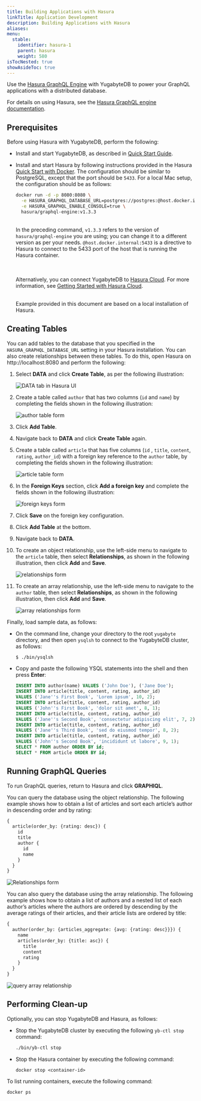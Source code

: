 ```yaml
---
title: Building Applications with Hasura
linkTitle: Application Development
description: Building Applications with Hasura
aliases:
menu:
  stable:
    identifier: hasura-1
    parent: hasura
    weight: 580
isTocNested: true
showAsideToc: true
---
```


Use the [Hasura GraphQL Engine](https://hasura.io) with YugabyteDB to power your GraphQL applications with a distributed  database.

For details on using Hasura, see the [Hasura GraphQL engine documentation](https://docs.hasura.io).

## Prerequisites

Before using Hasura with YugabyteDB, perform the following:

- Install and start YugabyteDB, as described in [Quick Start Guide](../../quick-start/).

- Install and start Hasura by following instructions provided in the Hasura [Quick Start with Docker](https://hasura.io/docs/latest/graphql/core/deployment/deployment-guides/docker.html). The configuration should be similar to PostgreSQL, except that the port should be `5433`. For a local Mac setup, the configuration should be as follows:

  ```sh
  docker run -d -p 8080:8080 \
    -e HASURA_GRAPHQL_DATABASE_URL=postgres://postgres:@host.docker.internal:5433/yugabyte \
    -e HASURA_GRAPHQL_ENABLE_CONSOLE=true \
    hasura/graphql-engine:v1.3.3
  ```
  <br>In the preceding command, `v1.3.3` refers to the version of `hasura/graphql-engine` you are using; you can change it to a different version as per your needs. `@host.docker.internal:5433` is a directive to Hasura to connect to the 5433 port of the host that is running the Hasura container.

  <br><br>Alternatively, you can connect YugabyteDB to [Hasura Cloud](https://cloud.hasura.io/). For more information, see [Getting Started with Hasura Cloud](https://hasura.io/docs/latest/graphql/cloud/getting-started/index.html). 

  <br>Example provided in this document are based on a local installation of Hasura.

## Creating Tables

You can add tables to the database that you specified in the `HASURA_GRAPHQL_DATABASE_URL` setting in your Hasura installation. You can also create relationships between these tables. To do this, open Hasura on http://localhost:8080 and perform the following: 

1. Select **DATA** and click **Create Table**, as per the following illustration:

   ![DATA tab in Hasura UI](/images/develop/graphql/hasura/data-tab.png)

2. Create a table called `author` that has two columns (`id` and `name`) by completing the fields shown in the following illustration:

   ![author table form](/images/develop/graphql/hasura/author-table.png)

3. Click **Add Table**. 

4. Navigate back to **DATA** and click **Create Table** again.

5. Create a table called `article` that has five columns (`id` , `title`, `content`, `rating`, `author_id`) with a foreign key reference to the `author` table, by completing the fields shown in the following illustration:

   ![article table form](/images/develop/graphql/hasura/article-table.png)

6. In the **Foreign Keys** section, click **Add a foreign key** and complete the fields shown in the following illustration:

   ![foreign keys form](/images/develop/graphql/hasura/foreign-keys.png)

7. Click **Save** on the foreign key configuration.

8. Click **Add Table** at the bottom. 

9. Navigate back to **DATA**.

10. To create an object relationship, use the left-side menu to navigate to the `article` table, then select **Relationships**, as shown in the following illustration, then click **Add** and **Save**.

    ![relationships form](/images/develop/graphql/hasura/relationships.png)

11. To create an array relationship, use the left-side menu to navigate to the `author` table, then select **Relationships**, as shown in the following illustration, then click **Add** and **Save**.

    ![array relationships form](/images/develop/graphql/hasura/relationship-array.png)

Finally, load sample data, as follows:

- On the command line, change your directory to the root `yugabyte` directory, and then open `ysqlsh` to connect to the YugabyteDB cluster, as follows:

  ```sh
  $ ./bin/ysqlsh
  ```

- Copy and paste the following YSQL statements into the shell and then press **Enter**:

  ```sql
  INSERT INTO author(name) VALUES ('John Doe'), ('Jane Doe'); 
  INSERT INTO article(title, content, rating, author_id) 
  VALUES ('Jane''s First Book', 'Lorem ipsum', 10, 2);
  INSERT INTO article(title, content, rating, author_id) 
  VALUES ('John''s First Book', 'dolor sit amet', 8, 1);
  INSERT INTO article(title, content, rating, author_id) 
  VALUES ('Jane''s Second Book', 'consectetur adipiscing elit', 7, 2);
  INSERT INTO article(title, content, rating, author_id) 
  VALUES ('Jane''s Third Book', 'sed do eiusmod tempor', 8, 2);
  INSERT INTO article(title, content, rating, author_id) 
  VALUES ('John''s Second Book', 'incididunt ut labore', 9, 1);
  SELECT * FROM author ORDER BY id;
  SELECT * FROM article ORDER BY id;
  ```

## Running GraphQL Queries

To run GraphQL queries, return to Hasura and click **GRAPHIQL**.

You can query the database using the object relationship. The following example shows how to obtain a list of articles and sort each article’s author in descending order and by rating:

```graphql
{
  article(order_by: {rating: desc}) {
    id
    title
    author {
      id
      name
    }
  }
}
```

![Relationships form](/images/develop/graphql/hasura/query-relationship-object.png)

You can also query the database using the array relationship. The following example shows how to obtain a list of authors and a nested list of each author’s articles where the authors are ordered by descending by the average ratings of their articles, and their article lists are ordered by title:

 ```graphql
 {
   author(order_by: {articles_aggregate: {avg: {rating: desc}}}) {
     name
     articles(order_by: {title: asc}) {
       title
       content
       rating
     }
   }
 }
 ```

![query array relationship](/images/develop/graphql/hasura/query-relationship-array.png)

## Performing Clean-up

Optionally, you can stop YugabyteDB and Hasura, as follows:

- Stop the YugabyteDB cluster by executing the following `yb-ctl stop` command:

  ```sh
  ./bin/yb-ctl stop
  ```

- Stop the Hasura container by executing the following command:

  ```
  docker stop <container-id>
  ```

To list running containers, execute the following command:

```sh
docker ps
```